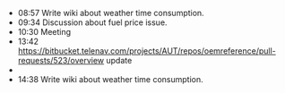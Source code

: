 - 08:57 Write wiki about weather time consumption.
- 09:34 Discussion about fuel price issue.
- 10:30 Meeting
- 13:42 https://bitbucket.telenav.com/projects/AUT/repos/oemreference/pull-requests/523/overview update
-
- 14:38 Write wiki about weather time consumption.